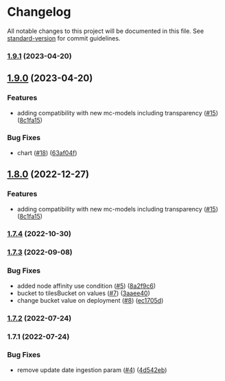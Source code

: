 # Changelog

All notable changes to this project will be documented in this file. See [standard-version](https://github.com/conventional-changelog/standard-version) for commit guidelines.

### [1.9.1](https://github.com/MapColonies/discrete-agent/compare/v1.9.0...v1.9.1) (2023-04-20)

## [1.9.0](https://github.com/MapColonies/discrete-agent/compare/v1.7.3...v1.9.0) (2023-04-20)


### Features

* adding compatibility with new mc-models including transparency ([#15](https://github.com/MapColonies/discrete-agent/issues/15)) ([8c1fa15](https://github.com/MapColonies/discrete-agent/commit/8c1fa157b2941f464c20f4c4a00ff3f5eb0cc2cf))


### Bug Fixes

* chart ([#18](https://github.com/MapColonies/discrete-agent/issues/18)) ([63af04f](https://github.com/MapColonies/discrete-agent/commit/63af04f63e0a61fe2fe25797e1c99cb4f57a7e71))

## [1.8.0](https://github.com/MapColonies/discrete-agent/compare/v1.7.4...v1.8.0) (2022-12-27)


### Features

* adding compatibility with new mc-models including transparency ([#15](https://github.com/MapColonies/discrete-agent/issues/15)) ([8c1fa15](https://github.com/MapColonies/discrete-agent/commit/8c1fa157b2941f464c20f4c4a00ff3f5eb0cc2cf))

### [1.7.4](https://github.com/MapColonies/discrete-agent/compare/v1.7.3...v1.7.4) (2022-10-30)

### [1.7.3](https://github.com/MapColonies/discrete-agent/compare/v1.7.2...v1.7.3) (2022-09-08)


### Bug Fixes

* added node affinity use condition ([#5](https://github.com/MapColonies/discrete-agent/issues/5)) ([8a2f9c6](https://github.com/MapColonies/discrete-agent/commit/8a2f9c6720d998e22033882f66e01805b69e640f))
* bucket to tilesBucket on values ([#7](https://github.com/MapColonies/discrete-agent/issues/7)) ([3aaee40](https://github.com/MapColonies/discrete-agent/commit/3aaee40c5aaf143df848e12a5aa5938f0ddf8792))
* change bucket value on deployment ([#8](https://github.com/MapColonies/discrete-agent/issues/8)) ([ec1705d](https://github.com/MapColonies/discrete-agent/commit/ec1705dd2b56b1003ac08061d91e71d310b7d07a))

### [1.7.2](https://github.com/MapColonies/discrete-agent/compare/v1.7.1...v1.7.2) (2022-07-24)

### 1.7.1 (2022-07-24)


### Bug Fixes

* remove update date ingestion param ([#4](https://github.com/MapColonies/discrete-agent/issues/4)) ([4d542eb](https://github.com/MapColonies/discrete-agent/commit/4d542eb4835492862ef8401ebd3fab569275b688))
